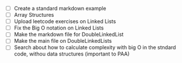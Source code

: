 - [ ] Create a standard markdown example
- [ ] Array Structures
- [ ] Upload leetcode exercises on Linked Lists
- [ ] Fix the Big O notation on Linked Lists
- [ ] Make the markdown file for DoubleLinkedList
- [ ] Make the main file on DoubleLinkedLists
- [ ] Search about how to calculate complexity with big O in the stndard code, withou data structures (important to PAA)